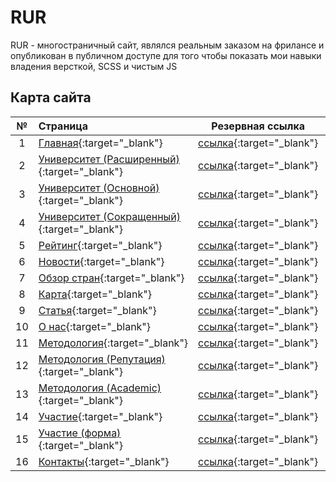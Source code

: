 # RUR
RUR - многостраничный сайт, являлся реальным заказом на фрилансе и опубликован в публичном доступе для того чтобы показать мои навыки владения версткой, SCSS и чистым JS

## Карта сайта
| № | Страница | Резервная&nbsp;ссылка | Описание |
|:-:|:---------|:---------------------:|:---------|
| 1 | [Главная](https://losenkov.dev/works/RUR/){:target="_blank"} | [ссылка](https://losenkov-9ev.github.io/RUR/dist/){:target="_blank"} | описание... |
| 2 | [Университет&nbsp;(Расширенный)](https://losenkov.dev/works/RUR/university-extended.html){:target="_blank"} | [ссылка](https://losenkov-9ev.github.io/RUR/dist/university-extended.html){:target="_blank"} | описание... |
| 3 | [Университет&nbsp;(Основной)](https://losenkov.dev/works/RUR/university-main.html){:target="_blank"} | [ссылка](https://losenkov-9ev.github.io/RUR/dist/university-main.html){:target="_blank"} | описание... |
| 4 | [Университет&nbsp;(Сокращенный)](https://losenkov.dev/works/RUR/university-abbreviated.html){:target="_blank"} | [ссылка](https://losenkov-9ev.github.io/RUR/dist/university-abbreviated.html){:target="_blank"} | описание... |
| 5 | [Рейтинг](https://losenkov.dev/works/RUR/ranking.html){:target="_blank"} | [ссылка](https://losenkov-9ev.github.io/RUR/dist/ranking.html){:target="_blank"} | описание... |
| 6 | [Новости](https://losenkov.dev/works/RUR/news.html){:target="_blank"} | [ссылка](https://losenkov-9ev.github.io/RUR/dist/news.html){:target="_blank"} | описание... |
| 7 | [Обзор&nbsp;стран](https://losenkov.dev/works/RUR/country-overview.html){:target="_blank"} | [ссылка](https://losenkov-9ev.github.io/RUR/dist/country-overview.html){:target="_blank"} | описание... |
| 8 | [Карта](https://losenkov.dev/works/RUR/map.html){:target="_blank"} | [ссылка](https://losenkov-9ev.github.io/RUR/dist/map.html){:target="_blank"} | описание... |
| 9 | [Статья](https://losenkov.dev/works/RUR/article.html){:target="_blank"} | [ссылка](https://losenkov-9ev.github.io/RUR/dist/article.html){:target="_blank"} | описание... |
| 10 | [О нас](https://losenkov.dev/works/RUR/about.html){:target="_blank"} | [ссылка](https://losenkov-9ev.github.io/RUR/dist/about.html){:target="_blank"} | описание... |
| 11 | [Методология](https://losenkov.dev/works/RUR/methodology.html){:target="_blank"} | [ссылка](https://losenkov-9ev.github.io/RUR/dist/methodology.html){:target="_blank"} | описание... |
| 12 | [Методология&nbsp;(Репутация)](https://losenkov.dev/works/RUR/methodology-reputation.html){:target="_blank"} | [ссылка](https://losenkov-9ev.github.io/RUR/dist/methodology-reputation.html){:target="_blank"} | описание... |
| 13 | [Методология&nbsp;(Academic)](https://losenkov.dev/works/RUR/methodology-academic.html){:target="_blank"} | [ссылка](https://losenkov-9ev.github.io/RUR/dist/methodology-academic.html){:target="_blank"} | описание... |
| 14 | [Участие](https://losenkov.dev/works/RUR/_participation.html){:target="_blank"} | [ссылка](https://losenkov-9ev.github.io/RUR/dist/_participation.html){:target="_blank"} | описание... |
| 15 | [Участие&nbsp;(форма)](https://losenkov.dev/works/RUR/participation-form.html){:target="_blank"} | [ссылка](https://losenkov-9ev.github.io/RUR/dist/participation-form.html){:target="_blank"} | описание... |
| 16 | [Контакты](https://losenkov.dev/works/RUR/contacts.html){:target="_blank"} | [ссылка](https://losenkov-9ev.github.io/RUR/dist/contacts.html){:target="_blank"} | описание... |

